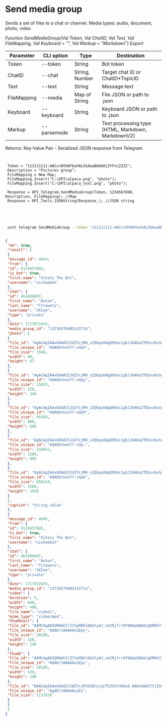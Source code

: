 ﻿---
sidebar_position: 7
---

# Send media group
 Sends a set of files to a chat or channel. Media types: audio, document, photo, video


*Function SendMediaGroup(Val Token, Val ChatID, Val Text, Val FileMapping, Val Keyboard = "", Val Markup = "Markdown") Export*

 | Parameter | CLI option | Type | Destination |
 |-|-|-|-|
 | Token | --token | String | Bot token |
 | ChatID | --chat | String, Number | Target chat ID or ChatID*TopicID |
 | Text | --text | String | Message text |
 | FileMapping | --media | Map of String | File JSON or path to .json |
 | Keyboard | --keyboard | String | Keyboard JSON or path to .json |
 | Markup | --parsemode | String | Text processing type (HTML, Markdown, MarkdownV2) |

 
 Returns: Key-Value Pair - Serialized JSON response from Telegram

```bsl title="Code example"
	
 
 Token = "111111111:AACccNYOAFbuhAL5GAaaBbbbOjZYFvLZZZZ";
 Description = "Pictures group";
 FileMapping = New Map;
 FileMapping.Insert("C:\OPI\alpaca.png", "photo");
 FileMapping.Insert("C:\OPI\alpaca_text.png", "photo");
 
 Response = OPI_Telegram.SendMediaGroup(Token, 1234567890, Description, FileMapping); //Map
 Response = OPI_Tools.JSONString(Response_); //JSON string
 

	
```

```sh title="CLI command example"
 
 oint telegram SendMediaGroup --token "111111111:AACccNYOAFbuhAL5GAaaBbbbOjZYFvLZZZZ" --chat %chat% --text %text% --media %media% --keyboard %keyboard% --parsemode %parsemode%

```


```json title="Result"

{
 "ok": true,
 "result": [
 {
 "message_id": 4644,
 "from": {
 "id": 6129457865,
 "is_bot": true,
 "first_name": "Vitaly The Bot",
 "username": "sicheebot"
 },
 "chat": {
 "id": 461699897,
 "first_name": "Anton",
 "last_name": "Titowets",
 "username": "JKIee",
 "type": "private"
 },
 "date": 1717072435,
 "media_group_id": "13736579485142714",
 "photo": [
 {
 "file_id": "AgACAgIAAxkDAAISJGZYcjMH_sZQUquUAgQ99ai1gbJJAAKa2TEbvv6xSgxyd39G8AuyAQADAgADcwADNQQ",
 "file_unique_id": "AQADmtkxG77-sUp4",
 "file_size": 1568,
 "width": 90,
 "height": 67
 },
 {
 "file_id": "AgACAgIAAxkDAAISJGZYcjMH_sZQUquUAgQ99ai1gbJJAAKa2TEbvv6xSgxyd39G8AuyAQADAgADbQADNQQ",
 "file_unique_id": "AQADmtkxG77-sUpy",
 "file_size": 21633,
 "width": 320,
 "height": 240
 },
 {
 "file_id": "AgACAgIAAxkDAAISJGZYcjMH_sZQUquUAgQ99ai1gbJJAAKa2TEbvv6xSgxyd39G8AuyAQADAgADeAADNQQ",
 "file_unique_id": "AQADmtkxG77-sUp9",
 "file_size": 99260,
 "width": 800,
 "height": 600
 },
 {
 "file_id": "AgACAgIAAxkDAAISJGZYcjMH_sZQUquUAgQ99ai1gbJJAAKa2TEbvv6xSgxyd39G8AuyAQADAgADeQADNQQ",
 "file_unique_id": "AQADmtkxG77-sUp-",
 "file_size": 218651,
 "width": 1280,
 "height": 960
 },
 {
 "file_id": "AgACAgIAAxkDAAISJGZYcjMH_sZQUquUAgQ99ai1gbJJAAKa2TEbvv6xSgxyd39G8AuyAQADAgADdwADNQQ",
 "file_unique_id": "AQADmtkxG77-sUp8",
 "file_size": 650214,
 "width": 2560,
 "height": 1920
 }
 ],
 "caption": "String value"
 },
 {
 "message_id": 4645,
 "from": {
 "id": 6129457865,
 "is_bot": true,
 "first_name": "Vitaly The Bot",
 "username": "sicheebot"
 },
 "chat": {
 "id": 461699897,
 "first_name": "Anton",
 "last_name": "Titowets",
 "username": "JKIee",
 "type": "private"
 },
 "date": 1717072435,
 "media_group_id": "13736579485142714",
 "video": {
 "duration": 5,
 "width": 640,
 "height": 480,
 "file_name": "video1",
 "mime_type": "video/mp4",
 "thumbnail": {
 "file_id": "AAMCAgADGQMAAhIlZlhyM8blQGUtyAJ_ndJRjfrrHT8AAq9QAAJgKMhK7ZjJRS8XMtIBAAdtAAM1BA",
 "file_unique_id": "AQADr1AAAmAoyEpy",
 "file_size": 20106,
 "width": 320,
 "height": 240
 },
 "thumb": {
 "file_id": "AAMCAgADGQMAAhIlZlhyM8blQGUtyAJ_ndJRjfrrHT8AAq9QAAJgKMhK7ZjJRS8XMtIBAAdtAAM1BA",
 "file_unique_id": "AQADr1AAAmAoyEpy",
 "file_size": 20106,
 "width": 320,
 "height": 240
 },
 "file_id": "BAACAgIAAxkDAAISJWZYcjPG5UBlLcgCf53SUY366x0_AAKvUAACYCjISu2YyUUvFzLSNQQ",
 "file_unique_id": "AgADr1AAAmAoyEo",
 "file_size": 1137878
 }
 }
 ]
}

```
